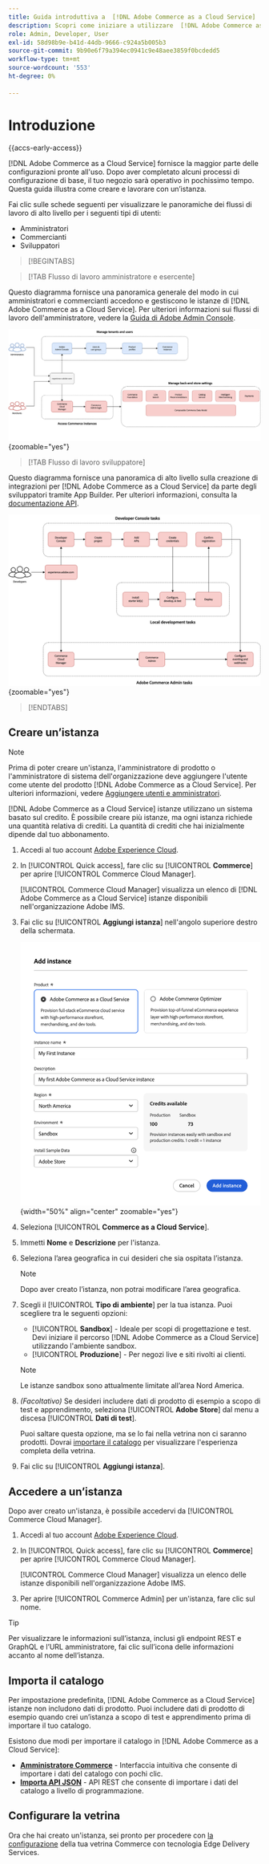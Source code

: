 ```yaml
---
title: Guida introduttiva a  [!DNL Adobe Commerce as a Cloud Service]
description: Scopri come iniziare a utilizzare  [!DNL Adobe Commerce as a Cloud Service].
role: Admin, Developer, User
exl-id: 58d98b9e-b41d-44db-9666-c924a5b005b3
source-git-commit: 9b90e6f79a394ec0941c9e48aee3859f0bcdedd5
workflow-type: tm+mt
source-wordcount: '553'
ht-degree: 0%

---
```


# Introduzione

{{accs-early-access}}

[!DNL Adobe Commerce as a Cloud Service] fornisce la maggior parte delle configurazioni pronte all&#39;uso. Dopo aver completato alcuni processi di configurazione di base, il tuo negozio sarà operativo in pochissimo tempo. Questa guida illustra come creare e lavorare con un’istanza.

Fai clic sulle schede seguenti per visualizzare le panoramiche dei flussi di lavoro di alto livello per i seguenti tipi di utenti:

* Amministratori
* Commercianti
* Sviluppatori

>[!BEGINTABS]

>[!TAB Flusso di lavoro amministratore e esercente]

Questo diagramma fornisce una panoramica generale del modo in cui amministratori e commercianti accedono e gestiscono le istanze di [!DNL Adobe Commerce as a Cloud Service]. Per ulteriori informazioni sui flussi di lavoro dell&#39;amministratore, vedere la [Guida di Adobe Admin Console](https://helpx.adobe.com/enterprise/admin-guide.html).

![[!DNL Adobe Commerce as a Cloud Service] diagramma flusso esercente](./assets/merchant-flow.svg){zoomable="yes"}

>[!TAB Flusso di lavoro sviluppatore]

Questo diagramma fornisce una panoramica di alto livello sulla creazione di integrazioni per [!DNL Adobe Commerce as a Cloud Service] da parte degli sviluppatori tramite App Builder. Per ulteriori informazioni, consulta la [documentazione API](https://developer.adobe.com/commerce/services/cloud/).

![[!DNL Adobe Commerce as a Cloud Service] diagramma di flusso per sviluppatori](./assets/developer-flow.svg){zoomable="yes"}

>[!ENDTABS]

## Creare un’istanza

>[!NOTE]
>
>Prima di poter creare un&#39;istanza, l&#39;amministratore di prodotto o l&#39;amministratore di sistema dell&#39;organizzazione deve aggiungere l&#39;utente come utente del prodotto [!DNL Adobe Commerce as a Cloud Service]. Per ulteriori informazioni, vedere [Aggiungere utenti e amministratori](./user-management.md#add-users-and-admins).

[!DNL Adobe Commerce as a Cloud Service] istanze utilizzano un sistema basato sul credito. È possibile creare più istanze, ma ogni istanza richiede una quantità relativa di crediti. La quantità di crediti che hai inizialmente dipende dal tuo abbonamento.

1. Accedi al tuo account [Adobe Experience Cloud](https://experience.adobe.com/).

1. In [!UICONTROL Quick access], fare clic su [!UICONTROL **Commerce**] per aprire [!UICONTROL Commerce Cloud Manager].

   [!UICONTROL Commerce Cloud Manager] visualizza un elenco di [!DNL Adobe Commerce as a Cloud Service] istanze disponibili nell&#39;organizzazione Adobe IMS.

1. Fai clic su [!UICONTROL **Aggiungi istanza**] nell&#39;angolo superiore destro della schermata.

   ![Crea istanza](./assets/create-instance.png){width="50%" align="center" zoomable="yes"}

1. Seleziona [!UICONTROL **Commerce as a Cloud Service**].

1. Immetti **Nome** e **Descrizione** per l&#39;istanza.

1. Seleziona l’area geografica in cui desideri che sia ospitata l’istanza.

   >[!NOTE]
   >
   >Dopo aver creato l’istanza, non potrai modificare l’area geografica.

1. Scegli il [!UICONTROL **Tipo di ambiente**] per la tua istanza. Puoi scegliere tra le seguenti opzioni:

   * [!UICONTROL **Sandbox**] - Ideale per scopi di progettazione e test. Devi iniziare il percorso [!DNL Adobe Commerce as a Cloud Service] utilizzando l&#39;ambiente sandbox.
   * [!UICONTROL **Produzione**] - Per negozi live e siti rivolti ai clienti.

   >[!NOTE]
   >
   >Le istanze sandbox sono attualmente limitate all’area Nord America.

1. _(Facoltativo)_ Se desideri includere dati di prodotto di esempio a scopo di test e apprendimento, seleziona [!UICONTROL **Adobe Store**] dal menu a discesa [!UICONTROL **Dati di test**].

   Puoi saltare questa opzione, ma se lo fai nella vetrina non ci saranno prodotti. Dovrai [importare il catalogo](#import-your-catalog) per visualizzare l&#39;esperienza completa della vetrina.

1. Fai clic su [!UICONTROL **Aggiungi istanza**].

## Accedere a un’istanza

Dopo aver creato un&#39;istanza, è possibile accedervi da [!UICONTROL Commerce Cloud Manager].

1. Accedi al tuo account [Adobe Experience Cloud](https://experience.adobe.com/).

1. In [!UICONTROL Quick access], fare clic su [!UICONTROL **Commerce**] per aprire [!UICONTROL Commerce Cloud Manager].

   [!UICONTROL Commerce Cloud Manager] visualizza un elenco delle istanze disponibili nell&#39;organizzazione Adobe IMS.

1. Per aprire [!UICONTROL Commerce Admin] per un&#39;istanza, fare clic sul nome.

>[!TIP]
>
>Per visualizzare le informazioni sull’istanza, inclusi gli endpoint REST e GraphQL e l’URL amministratore, fai clic sull’icona delle informazioni accanto al nome dell’istanza.

## Importa il catalogo

Per impostazione predefinita, [!DNL Adobe Commerce as a Cloud Service] istanze non includono dati di prodotto. Puoi includere dati di prodotto di esempio quando crei un’istanza a scopo di test e apprendimento prima di importare il tuo catalogo.

Esistono due modi per importare il catalogo in [!DNL Adobe Commerce as a Cloud Service]:

* [**Amministratore Commerce**](https://experienceleague.adobe.com/en/docs/commerce-admin/systems/data-transfer/import/data-import) - Interfaccia intuitiva che consente di importare i dati del catalogo con pochi clic.
* [**Importa API JSON**](https://developer.adobe.com/commerce/webapi/rest/modules/import/#import-json-api) - API REST che consente di importare i dati del catalogo a livello di programmazione.

<!-- TODO

- Add guidance about how to choose which method to use
- Add guidance for new vs existing customers (cross-reference OR and _include file for migration content)

-->

## Configurare la vetrina

Ora che hai creato un&#39;istanza, sei pronto per procedere con [la configurazione](storefront.md) della tua vetrina Commerce con tecnologia Edge Delivery Services.

